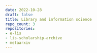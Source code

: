 ```yaml
---
date: 2022-10-28
draft: false
title: Library and information science
repo_count: 3
repositories:
- e-lis
- lis-scholarship-archive
- metaarxiv
---
```



